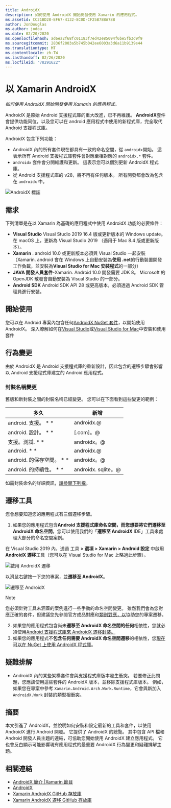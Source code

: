 ```yaml
---
title: AndroidX
description: 如何使用 AndroidX 開始開發使用 Xamarin 的應用程式。
ms.assetid: CC21BD28-EF67-4132-8C0D-CF25B78BA78B
author: JonDouglas
ms.author: jodou
ms.date: 02/20/2020
ms.openlocfilehash: ad6ea2f68fc01183f7ed42e85094f6be5fb3d9f9
ms.sourcegitcommit: 2836f2003a5b745b042ee6003a3d6a11b9139e44
ms.translationtype: MT
ms.contentlocale: zh-TW
ms.lasthandoff: 02/26/2020
ms.locfileid: "78291622"
---
```

# <a name="androidx-with-xamarin"></a>以 Xamarin AndroidX

_如何使用 AndroidX 開始開發使用 Xamarin 的應用程式。_

AndroidX 是原始 Android 支援程式庫的重大改進，已不再維護。 **AndroidX**套件會提供功能同位，以及您可以在 android 應用程式中使用的新程式庫，完全取代 Android 支援程式庫。

AndroidX 包含下列功能：

- AndroidX 內的所有套件現在都具有一致的命名空間，從 `androidx`開始。 這表示所有 Android 支援程式庫套件會對應至相對應的 `androidx.*` 套件。
- `androidx` 套件會分開維護和更新。 這表示您可以個別更新 AndroidX 程式庫。
- 從 Android 支援程式庫的 v28，將不再有任何版本。 所有開發都會改為包含在 `androidx` 中。

![AndroidX 標誌](~/android/platform/androidx-images/AndroidXLogo.png)

## <a name="requirements"></a>需求

下列清單是在以 Xamarin 為基礎的應用程式中使用 AndroidX 功能的必要條件：

- **Visual Studio** Visual Studio 2019 16.4 版或更新版本的 Windows update。 在 macOS 上，更新為 Visual Studio 2019 （適用于 Mac 8.4 版或更新版本）。
- **Xamarin** . android 10.0 或更新版本必須與 Visual Studio 一起安裝（Xamarin. android 會在 Windows 上自動安裝為**使用 .net**的行動裝置開發工作負載，並安裝為**Visual Studio for Mac 安裝程式**的一部分）
- **JAVA 開發人員套件**-Xamarin. Android 10.0 開發需要 JDK 8。 Microsoft 的 OpenJDK 散發會自動安裝為 Visual Studio 的一部分。
- **Android SDK** Android SDK API 28 或更高版本，必須透過 Android SDK 管理員進行安裝。

## <a name="get-started"></a>開始使用

您可以在 Android 專案內包含任何[AndroidX NuGet 套件](https://www.nuget.org/packages?q=Tags%3A%22AndroidX%22+Authors%3A%22Microsoft%22)，以開始使用 AndroidX。 深入瞭解如何在[Visual Studio](https://docs.microsoft.com/nuget/quickstart/install-and-use-a-package-in-visual-studio)或[Visual Studio for Mac](https://docs.microsoft.com/nuget/quickstart/install-and-use-a-package-in-visual-studio-mac)中安裝和使用套件

## <a name="behavior-changes"></a>行為變更

由於 AndroidX 是 Android 支援程式庫的重新設計，因此包含的遷移步驟會影響以 Android 支援程式庫建立的 Android 應用程式。

### <a name="package-name-change"></a>封裝名稱變更
舊版和新封裝之間的封裝名稱已經變更。 您可以在下面看到這些變更的範例：

| 多久                    | 新增                    |
| ---------------------- | ---------------------- |
| android. 支援。 * *     | androidx.@             |
| android. 設計。 * *      | [.com]。@ |
| 支援。測試. * * | androidx。@       |
| android. * *        | androidx.@             |
| android. 的保存空間。 * * | androidx。@ |
| android. 的持續性。 * * | androidx. sqlite。@ |

如需封裝命名的詳細資訊，[請參閱下列檔](https://developer.android.com/jetpack/androidx/migrate#artifact_mappings)。

## <a name="migration-tooling"></a>遷移工具

您會想要知道您的應用程式有三個遷移步驟。

1. 如果您的應用程式包含**Android 支援程式庫命名空間，而您想要將它們遷移至 AndroidX 命名空間**，您可以使用我們的「**遷移至 AndroidX** IDE」工具來處理大部分的命名空間案例。 

在 Visual Studio 2019 內，透過 工具  **> 選項 > Xamarin > Android 設定** 中啟用**AndroidX 遷移**工具（您可以在 Visual Studio for Mac 上略過此步驟）。

![啟用 AndroidX 遷移](~/android/platform/androidx-images/EnableAndroidXMigrator.png)

以滑鼠右鍵按一下您的專案，並**遷移至 AndroidX**。

![遷移至 AndroidX](~/android/platform/androidx-images/MigrateToAndroidX.png)

> [!NOTE] 
> 您必須針對工具未涵蓋的案例進行一些手動的命名空間變更。 雖然我們會為您對應正確的套件，但建議您先參閱官方成品對應和[類別](https://developer.android.com/jetpack/androidx/migrate/class-mappings)[對應，以](https://developer.android.com/jetpack/androidx/migrate/artifact-mappings)協助您的專案遷移。

2. 如果您的應用程式包含尚未**遷移至 AndroidX 命名空間的任何**相依性，您就必須使用[Android 支援程式庫來 AndroidX 遷移封裝。](https://www.nuget.org/packages/Xamarin.AndroidX.Migration)
3. 如果您的應用程式不**包含任何需要 AndroidX 命名空間遷移**的相依性，您[現在可以在 NuGet 上使用 AndroidX 程式庫](https://www.nuget.org/packages?q=Tags%3A%22AndroidX%22+Authors%3A%22Microsoft%22)。

## <a name="troubleshooting"></a>疑難排解

- AndroidX 內的某些架構套件會與支援程式庫版本發生衝突。 若要修正此問題，您應該使用這些套件的 AndroidX 版本，並移除支援程式庫版本。 例如，如果您在專案中參考 `Xamarin.Android.Arch.Work.Runtime`，它會與新加入 `AndroidX.Work` 封裝的類型相衝突。

## <a name="summary"></a>摘要

本文引進了 AndroidX，並說明如何安裝和設定最新的工具和套件，以使用 AndroidX 進行 Android 開發。 它提供了 AndroidX 的總覽。 其中包含 API 檔和 Android 開發人員主題的連結，可協助您開始使用 AndroidX 建立應用程式。 它也會反白顯示可能影響現有應用程式的最重要 AndroidX 行為變更和疑難排解主題。

## <a name="related-links"></a>相關連結

- [AndroidX 簡介 |Xamarin 節目](https://www.youtube.com/watch?v=M_l3RjTev5A)
- [AndroidX](https://developer.android.com/jetpack/androidx)
- [Xamarin AndroidX GitHub 存放庫](https://github.com/xamarin/AndroidX)
- [Xamarin AndroidX 遷移 GitHub 存放庫](https://github.com/xamarin/XamarinAndroidXMigration)
